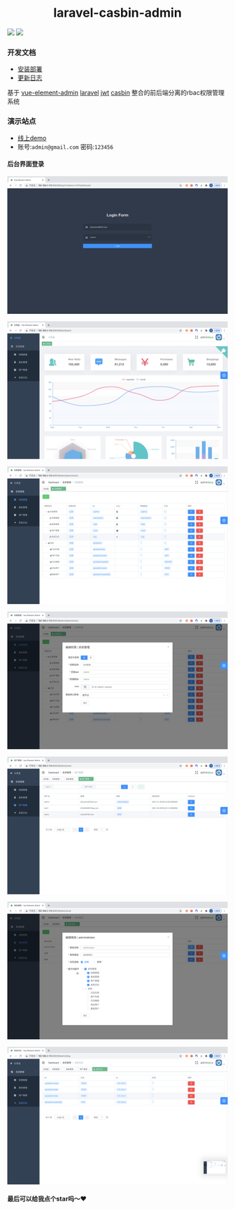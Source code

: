 <h1 align="center">laravel-casbin-admin</h1>

<p align="center">

<a href="https://packagist.org/packages/pltrue/thirdparty_oauth"><img src="https://img.shields.io/badge/license-MIT-green" /></a> 
<a href="https://packagist.org/packages/pltrue/thirdparty_oauth"><img src="https://img.shields.io/badge/php-v7.3+-blue" /></a> 
</p>

### 开发文档

   * [安装部署](/docs/1.安装.md)
   * [更新日志](/docs/0.1更新日志.md)

基于 [vue-element-admin](https://panjiachen.github.io/vue-element-admin-site/zh/) 
[laravel](https://laravel.com/)
[jwt]()
[casbin](https://github.com/php-casbin/laravel-authz) 
整合的前后端分离的rbac权限管理系统
  
### 演示站点 

  * [线上demo](http://system.pltrue.top)
  * 账号:`admin@gmail.com` 密码:`123456`
  
#### 后台界面登录


![alt 属性文本](img/login.png)


![alt 属性文本](img/home.png)


![alt 属性文本](img/per.png)


![alt 属性文本](img/pro_u.png)


![alt 属性文本](img/user.png)


![alt 属性文本](img/user_update.png)


![alt 属性文本](img/log.png)



#### 最后可以给我点个star吗～❤️


